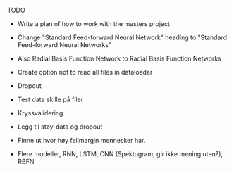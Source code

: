 TODO

* Write a plan of how to work with the masters project

* Change "Standard Feed-forward Neural Network" heading to "Standard Feed-forward Neural Networks"
* Also Radial Basis Function Network to Radial Basis Function Networks

* Create option not to read all files in dataloader

* Dropout
* Test data skille på filer
* Kryssvalidering

* Legg til støy-data og dropout

* Finne ut hvor høy feilmargin mennesker har.

* Flere modeller, RNN, LSTM, CNN (Spektogram, gir ikke mening uten?), RBFN